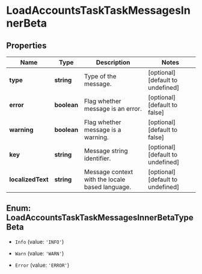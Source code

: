 # LoadAccountsTaskTaskMessagesInnerBeta

## Properties

Name | Type | Description | Notes
------------ | ------------- | ------------- | -------------
**type** | **string** | Type of the message. | [optional] [default to undefined]
**error** | **boolean** | Flag whether message is an error. | [optional] [default to false]
**warning** | **boolean** | Flag whether message is a warning. | [optional] [default to false]
**key** | **string** | Message string identifier. | [optional] [default to undefined]
**localizedText** | **string** | Message context with the locale based language. | [optional] [default to undefined]



## Enum: LoadAccountsTaskTaskMessagesInnerBetaTypeBeta


* `Info` (value: `'INFO'`)

* `Warn` (value: `'WARN'`)

* `Error` (value: `'ERROR'`)



